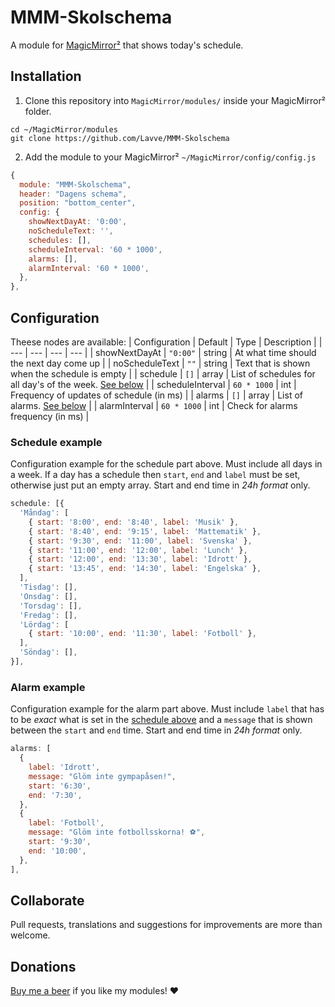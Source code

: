 # MMM-Skolschema

A module for [MagicMirror²](https://github.com/MichMich/MagicMirror) that shows today's schedule.

## Installation

1. Clone this repository into `MagicMirror/modules/` inside your MagicMirror² folder.

```
cd ~/MagicMirror/modules
git clone https://github.com/Lavve/MMM-Skolschema
```

2. Add the module to your MagicMirror² `~/MagicMirror/config/config.js`

```javascript
{
  module: "MMM-Skolschema",
  header: "Dagens schema",
  position: "bottom_center",
  config: {
    showNextDayAt: '0:00',
    noScheduleText: '',
    schedules: [],
    scheduleInterval: '60 * 1000',
    alarms: [],
    alarmInterval: '60 * 1000',
  },
},
```

## Configuration

Theese nodes are available:
| Configuration | Default | Type | Description |
| --- | --- | --- | --- |
| showNextDayAt | `"0:00"` | string | At what time should the next day come up |
| noScheduleText | `""` | string | Text that is shown when the schedule is empty |
| schedule | `[]` | array | List of schedules for all day's of the week. [See below](#schedule-example) |
| scheduleInterval | `60 * 1000` | int | Frequency of updates of schedule (in ms) |
| alarms | `[]` | array | List of alarms. [See below](#alarm-example) |
| alarmInterval | `60 * 1000` | int | Check for alarms frequency (in ms) |

### Schedule example

Configuration example for the schedule part above. Must include all days in a week. If a day has a schedule then `start`, `end` and `label` must be set, otherwise just put an empty array. Start and end time in *24h format* only.

```javascript
schedule: [{
  'Måndag': [
    { start: '8:00', end: '8:40', label: 'Musik' },
    { start: '8:40', end: '9:15', label: 'Mattematik' },
    { start: '9:30', end: '11:00', label: 'Svenska' },
    { start: '11:00', end: '12:00', label: 'Lunch' },
    { start: '12:00', end: '13:30', label: 'Idrott' },
    { start: '13:45', end: '14:30', label: 'Engelska' },
  ],
  'Tisdag': [],
  'Onsdag': [],
  'Torsdag': [],
  'Fredag': [],
  'Lördag': [
    { start: '10:00', end: '11:30', label: 'Fotboll' },
  ],
  'Söndag': [],
}],
```

### Alarm example

Configuration example for the alarm part above. Must include `label` that has to be *exact* what is set in the [schedule above](#schedule-example) and a `message` that is shown between the `start` and `end` time. Start and end time in *24h format* only.

```javascript
alarms: [
  {
    label: 'Idrott',
    message: "Glöm inte gympapåsen!",
    start: '6:30',
    end: '7:30',
  },
  {
    label: 'Fotboll',
    message: "Glöm inte fotbollsskorna! ⚽",
    start: '9:30',
    end: '10:00',
  },
],
```

## Collaborate

Pull requests, translations and suggestions for improvements are more than welcome.

## Donations

[Buy me a beer](https://www.paypal.com/cgi-bin/webscr?cmd=_donations&business=SM9XRXUPPJM84&item_name=%40lavve+MagicMiror+Modules) if you like my modules! ❤️
